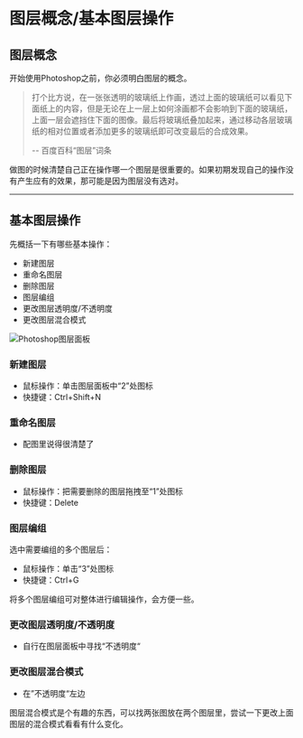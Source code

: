 # 图层概念/基本图层操作  



## 图层概念  

开始使用Photoshop之前，你必须明白图层的概念。  

> 打个比方说，在一张张透明的玻璃纸上作画，透过上面的玻璃纸可以看见下面纸上的内容，但是无论在上一层上如何涂画都不会影响到下面的玻璃纸，上面一层会遮挡住下面的图像。最后将玻璃纸叠加起来，通过移动各层玻璃纸的相对位置或者添加更多的玻璃纸即可改变最后的合成效果。 
>
> -- 百度百科“图层”词条  

做图的时候清楚自己正在操作哪一个图层是很重要的。如果初期发现自己的操作没有产生应有的效果，那可能是因为图层没有选对。  

---



## 基本图层操作  

先概括一下有哪些基本操作：

- 新建图层  
- 重命名图层  
- 删除图层  
- 图层编组  
- 更改图层透明度/不透明度
- 更改图层混合模式



![Photoshop图层面板](https://s8.postimg.cc/aec7t83ph/02-layer.jpg)

### 新建图层  

- 鼠标操作：单击图层面板中“2”处图标  
- 快捷键：Ctrl+Shift+N  



### 重命名图层  

- 配图里说得很清楚了  



### 删除图层  

- 鼠标操作：把需要删除的图层拖拽至“1”处图标  
- 快捷键：Delete  



### 图层编组  

选中需要编组的多个图层后：

- 鼠标操作：单击“3”处图标  
- 快捷键：Ctrl+G

将多个图层编组可对整体进行编辑操作，会方便一些。  



### 更改图层透明度/不透明度  

- 自行在图层面板中寻找“不透明度“



### 更改图层混合模式  

- 在”不透明度“左边  

图层混合模式是个有趣的东西，可以找两张图放在两个图层里，尝试一下更改上面图层的混合模式看看有什么变化。  

